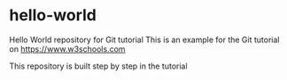 # hello-world
Hello World repository for Git tutorial
This is an example for the Git tutorial on https://www.w3schools.com

This repository is built step by step in the tutorial